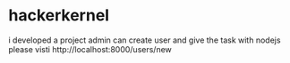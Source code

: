# hackerkernel
i developed a project admin can create user  and give the task with nodejs please visti http://localhost:8000/users/new
